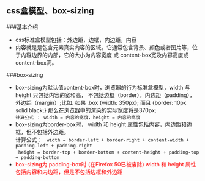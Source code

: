 ## css盒模型、box-sizing
###基本介绍
* css标准盒模型包括：外边距，边框，内边距，内容
* 内容就是是包含元素真实内容的区域。它通常包含背景、颜色或者图片等，位于内容边界的内部，它的大小为内容宽度 或 content-box宽及内容高度或content-box高。

###box-sizing
* box-sizing为默认值content-box时，浏览器的行为标准盒模型，width 与 height 只包括内容的宽和高， 不包括边框（border），内边距（padding），外边距（margin）;比如. 如果 .box {width: 350px}; 而且 {border: 10px solid black;} 那么在浏览器中的渲染的实际宽度将是370px;  
`计算公式 ： width = 内容的宽度，height = 内容的高度`
* box-sizing为border-box时， width 和 height 属性包括内容，内边距和边框，但不包括外边距。  
 计算公式： ` width = border-left + border-right + content-width + padding-left + padding-right`  
` height = border-top + border-bottom + content-height + padding-top + padding-bottom`
* <font color="red">box-sizing为 padding-box时 (在Firefox 50已被废除) width 和 height 属性包括内容和内边距，但是不包括边框和外边距</font>

  
	